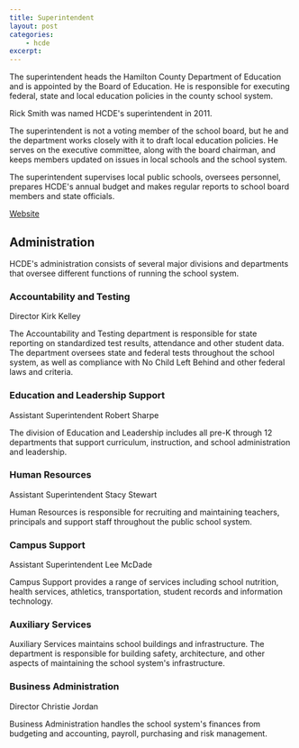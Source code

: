 ```yaml
---
title: Superintendent
layout: post
categories:
    - hcde
excerpt:
---
```


The superintendent heads the Hamilton County Department of Education and is appointed by the Board of Education. He is responsible for executing federal, state and local education policies in the county school system.

Rick Smith was named HCDE's superintendent in 2011.

The superintendent is not a voting member of the school board, but he and the department works closely with it to draft local education policies. He serves on the executive committee, along with the board chairman, and keeps members updated on issues in local schools and the school system.

The superintendent supervises local public schools, oversees personnel, prepares HCDE's annual budget and makes regular reports to school board members and state officials.

[Website](http://www.hcde.org/?DivisionID=14317&ToggleSideNav=ShowAll)

## Administration

HCDE's administration consists of several major divisions and departments that oversee different functions of running the school system.

### Accountability and Testing

Director Kirk Kelley

The Accountability and Testing department is responsible for state reporting on standardized test results, attendance and other student data. The department oversees state and federal tests throughout the school system, as well as compliance with No Child Left Behind and other federal laws and criteria.

### Education and Leadership Support

Assistant Superintendent Robert Sharpe

The division of Education and Leadership includes all pre-K through 12 departments that support curriculum, instruction, and school administration and leadership.

### Human Resources

Assistant Superintendent Stacy Stewart

Human Resources is responsible for recruiting and maintaining teachers, principals and support staff throughout the public school system. 

### Campus Support

Assistant Superintendent Lee McDade

Campus Support provides a range of services including school nutrition, health services, athletics, transportation, student records and information technology.

### Auxiliary Services

Auxiliary Services maintains school buildings and infrastructure. The department is responsible for building safety, architecture, and other aspects of maintaining the school system's infrastructure.

### Business Administration

Director Christie Jordan

Business Administration handles the school system's finances from budgeting and accounting, payroll, purchasing and risk management.



